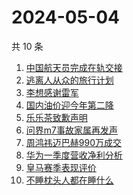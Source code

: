 # 2024-05-04

共 10 条

<!-- BEGIN -->
<!-- 最后更新时间 Sat May 04 2024 06:11:04 GMT+0800 (China Standard Time) -->

1. [中国航天员完成在轨交接](https://www.zhihu.com/search?q=中国航天员完成在轨交接)
1. [逃离人从众的旅行计划](https://www.zhihu.com/search?q=逃离人从众的旅行计划)
1. [李想感谢雷军](https://www.zhihu.com/search?q=李想感谢雷军)
1. [国内油价迎今年第二降](https://www.zhihu.com/search?q=国内油价迎今年第二降)
1. [乐乐茶致歉声明](https://www.zhihu.com/search?q=乐乐茶致歉声明)
1. [问界m7事故家属再发声](https://www.zhihu.com/search?q=问界m7事故家属再发声)
1. [周鸿祎迈巴赫990万成交](https://www.zhihu.com/search?q=周鸿祎迈巴赫990万成交)
1. [华为一季度营收净利分析](https://www.zhihu.com/search?q=华为一季度营收净利分析)
1. [皇马赛季表现评价](https://www.zhihu.com/search?q=皇马赛季表现评价)
1. [不睡枕头人都在睡什么](https://www.zhihu.com/search?q=不睡枕头人都在睡什么)

<!-- END -->
